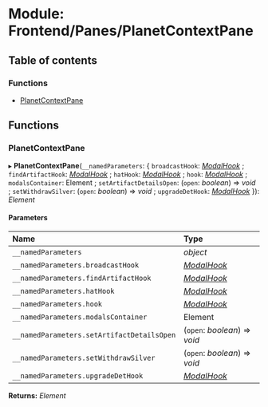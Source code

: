 # Module: Frontend/Panes/PlanetContextPane

## Table of contents

### Functions

- [PlanetContextPane](frontend_panes_planetcontextpane.md#planetcontextpane)

## Functions

### PlanetContextPane

▸ **PlanetContextPane**(`__namedParameters`: { `broadcastHook`: [_ModalHook_](frontend_views_modalpane.md#modalhook) ; `findArtifactHook`: [_ModalHook_](frontend_views_modalpane.md#modalhook) ; `hatHook`: [_ModalHook_](frontend_views_modalpane.md#modalhook) ; `hook`: [_ModalHook_](frontend_views_modalpane.md#modalhook) ; `modalsContainer`: Element ; `setArtifactDetailsOpen`: (`open`: _boolean_) => _void_ ; `setWithdrawSilver`: (`open`: _boolean_) => _void_ ; `upgradeDetHook`: [_ModalHook_](frontend_views_modalpane.md#modalhook) }): _Element_

#### Parameters

| Name                                       | Type                                                 |
| :----------------------------------------- | :--------------------------------------------------- |
| `__namedParameters`                        | _object_                                             |
| `__namedParameters.broadcastHook`          | [_ModalHook_](frontend_views_modalpane.md#modalhook) |
| `__namedParameters.findArtifactHook`       | [_ModalHook_](frontend_views_modalpane.md#modalhook) |
| `__namedParameters.hatHook`                | [_ModalHook_](frontend_views_modalpane.md#modalhook) |
| `__namedParameters.hook`                   | [_ModalHook_](frontend_views_modalpane.md#modalhook) |
| `__namedParameters.modalsContainer`        | Element                                              |
| `__namedParameters.setArtifactDetailsOpen` | (`open`: _boolean_) => _void_                        |
| `__namedParameters.setWithdrawSilver`      | (`open`: _boolean_) => _void_                        |
| `__namedParameters.upgradeDetHook`         | [_ModalHook_](frontend_views_modalpane.md#modalhook) |

**Returns:** _Element_
